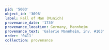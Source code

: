 ```yaml
---
pid: '5003'
object_id: '3096'
label: Fall of Man (Munich)
provenance_date: '1730'
provenance_location: Germany, Mannheim
provenance_text: 'Galerie Mannheim, inv. #103'
order: '0411'
collection: provenance
---
```

